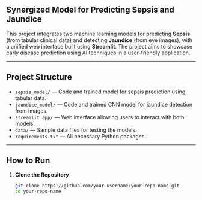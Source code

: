 ## Synergized Model for Predicting Sepsis and Jaundice

This project integrates two machine learning models for predicting **Sepsis** (from tabular clinical data) and detecting **Jaundice** (from eye images), with a unified web interface built using **Streamlit**. The project aims to showcase early disease prediction using AI techniques in a user-friendly application.

---

## Project Structure

- `sepsis_model/` — Code and trained model for sepsis prediction using tabular data.
- `jaundice_model/` — Code and trained CNN model for jaundice detection from images.
- `streamlit_app/` — Web interface allowing users to interact with both models.
- `data/` — Sample data files for testing the models.
- `requirements.txt` — All necessary Python packages.

---

## How to Run
1. **Clone the Repository**
   ```bash
   git clone https://github.com/your-username/your-repo-name.git
   cd your-repo-name
